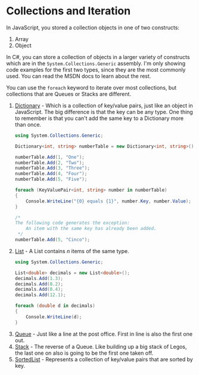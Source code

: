 # Collections and Iteration

In JavaScript, you stored a collection objects in one of two constructs:

1. Array
1. Object

In C#, you can store a collection of objects in a larger variety of constructs which are in the `System.Collections.Generic` assembly. I'm only showing code examples for the first two types, since they are the most commonly used. You can read the MSDN docs to learn about the rest.

You can use the `foreach` keyword to iterate over most collections, but collections that are Queues or Stacks are different.

1. [Dictionary](https://msdn.microsoft.com/en-us/library/xfhwa508.aspx) - Which is a collection of key/value pairs, just like an object in JavaScript. The big difference is that the key can be any type. One thing to remember is that you can't add the same key to a Dictionary more than once.
    ```cs
    using System.Collections.Generic;

    Dictionary<int, string> numberTable = new Dictionary<int, string>();

    numberTable.Add(1, "One");
    numberTable.Add(2, "Two");
    numberTable.Add(3, "Three");
    numberTable.Add(4, "Four");
    numberTable.Add(5, "Five");

    foreach (KeyValuePair<int, string> number in numberTable)
    {
        Console.WriteLine("{0} equals {1}", number.Key, number.Value);
    }

    /*
    The following code generates the exception:
        An item with the same key has already been added.
     */
    numberTable.Add(5, "Cinco");
    ```
1. [List](https://msdn.microsoft.com/en-us/library/6sh2ey19.aspx) - A List contains *n* items of the same type.
    ```cs
    using System.Collections.Generic;

    List<double> decimals = new List<double>();
    decimals.Add(1.3);
    decimals.Add(8.2);
    decimals.Add(0.4);
    decimals.Add(12.1);

    foreach (double d in decimals)
    {
        Console.WriteLine(d);
    }
    ```
1. [Queue](https://msdn.microsoft.com/en-us/library/7977ey2c.aspx) - Just like a line at the post office. First in line is also the first one out.
1. [Stack](https://msdn.microsoft.com/en-us/library/3278tedw.aspx) - The reverse of a Queue. Like building up a big stack of Legos, the last one on also is going to be the first one taken off.
1. [SortedList](https://msdn.microsoft.com/en-us/library/ms132319.aspx) - Represents a collection of key/value pairs that are sorted by key.